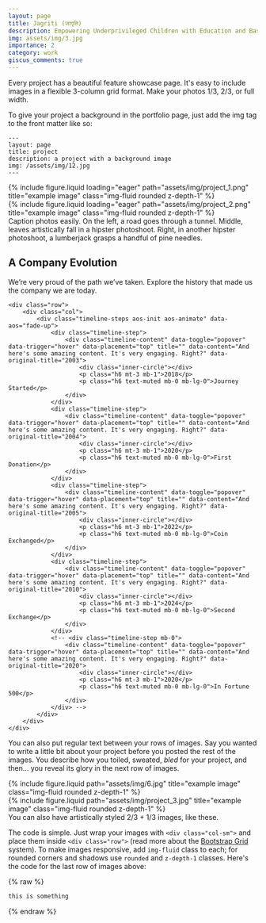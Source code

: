 ```yaml
---
layout: page
title: Jagriti (जागृति)
description: Empowering Underprivileged Children with Education and Basic Needs
img: assets/img/3.jpg
importance: 2
category: work
giscus_comments: true
---
```

<style>
    body{margin-top:20px;}
    .timeline-steps {
        display: flex;
        justify-content: center;
        flex-wrap: wrap
    }

    .timeline-steps .timeline-step {
        align-items: center;
        display: flex;
        flex-direction: column;
        position: relative;
        margin: 1rem
    }

    @media (min-width:768px) {
        .timeline-steps .timeline-step:not(:last-child):after {
            content: "";
            display: block;
            border-top: .25rem dotted #3b82f6;
            width: 3.46rem;
            position: absolute;
            left: 7.5rem;
            top: .3125rem
        }
        .timeline-steps .timeline-step:not(:first-child):before {
            content: "";
            display: block;
            border-top: .25rem dotted #3b82f6;
            width: 3.8125rem;
            position: absolute;
            right: 7.5rem;
            top: .3125rem
        }
    }

    .timeline-steps .timeline-content {
        width: 10rem;
        text-align: center
    }

    .timeline-steps .timeline-content .inner-circle {
        border-radius: 1.5rem;
        height: 1rem;
        width: 1rem;
        display: inline-flex;
        align-items: center;
        justify-content: center;
        background-color: #3b82f6
    }

    .timeline-steps .timeline-content .inner-circle:before {
        content: "";
        background-color: #3b82f6;
        display: inline-block;
        height: 3rem;
        width: 3rem;
        min-width: 3rem;
        border-radius: 6.25rem;
        opacity: .5
    }
</style>

Every project has a beautiful feature showcase page.
It's easy to include images in a flexible 3-column grid format.
Make your photos 1/3, 2/3, or full width.

To give your project a background in the portfolio page, just add the img tag to the front matter like so:

    ---
    layout: page
    title: project
    description: a project with a background image
    img: /assets/img/12.jpg
    ---

<div class="row">
    <div class="col-sm mt-2 mt-md-0">
        {% include figure.liquid loading="eager" path="assets/img/project_1.png" title="example image" class="img-fluid rounded z-depth-1" %}
    </div>
    <div class="col-sm mt-2 mt-md-0">
        {% include figure.liquid loading="eager" path="assets/img/project_2.png" title="example image" class="img-fluid rounded z-depth-1" %}
    </div>
    <!-- <div class="col-sm mt-3 mt-md-0">
        {% include figure.liquid loading="eager" path="assets/img/project_3.jpg" title="example image" class="img-fluid rounded z-depth-1" %}
    </div> -->
</div>
<div class="caption">
    Caption photos easily. On the left, a road goes through a tunnel. Middle, leaves artistically fall in a hipster photoshoot. Right, in another hipster photoshoot, a lumberjack grasps a handful of pine needles.
</div>

<div class="container">                      
    <div class="row text-center justify-content-center mb-5">
        <div class="col-xl-6 col-lg-8">
            <h2 class="font-weight-bold">A Company Evolution</h2>
            <p class="text-muted">We’re very proud of the path we’ve taken. Explore the history that made us the company we are today.</p>
        </div>
    </div>

    <div class="row">
        <div class="col">
            <div class="timeline-steps aos-init aos-animate" data-aos="fade-up">
                <div class="timeline-step">
                    <div class="timeline-content" data-toggle="popover" data-trigger="hover" data-placement="top" title="" data-content="And here's some amazing content. It's very engaging. Right?" data-original-title="2003">
                        <div class="inner-circle"></div>
                        <p class="h6 mt-3 mb-1">2018</p>
                        <p class="h6 text-muted mb-0 mb-lg-0">Journey Started</p>
                    </div>
                </div>
                <div class="timeline-step">
                    <div class="timeline-content" data-toggle="popover" data-trigger="hover" data-placement="top" title="" data-content="And here's some amazing content. It's very engaging. Right?" data-original-title="2004">
                        <div class="inner-circle"></div>
                        <p class="h6 mt-3 mb-1">2020</p>
                        <p class="h6 text-muted mb-0 mb-lg-0">First Donation</p>
                    </div>
                </div>
                <div class="timeline-step">
                    <div class="timeline-content" data-toggle="popover" data-trigger="hover" data-placement="top" title="" data-content="And here's some amazing content. It's very engaging. Right?" data-original-title="2005">
                        <div class="inner-circle"></div>
                        <p class="h6 mt-3 mb-1">2022</p>
                        <p class="h6 text-muted mb-0 mb-lg-0">Coin Exchanged</p>
                    </div>
                </div>
                <div class="timeline-step">
                    <div class="timeline-content" data-toggle="popover" data-trigger="hover" data-placement="top" title="" data-content="And here's some amazing content. It's very engaging. Right?" data-original-title="2010">
                        <div class="inner-circle"></div>
                        <p class="h6 mt-3 mb-1">2024</p>
                        <p class="h6 text-muted mb-0 mb-lg-0">Second Exchange</p>
                    </div>
                </div>
                <!-- <div class="timeline-step mb-0">
                    <div class="timeline-content" data-toggle="popover" data-trigger="hover" data-placement="top" title="" data-content="And here's some amazing content. It's very engaging. Right?" data-original-title="2020">
                        <div class="inner-circle"></div>
                        <p class="h6 mt-3 mb-1">2020</p>
                        <p class="h6 text-muted mb-0 mb-lg-0">In Fortune 500</p>
                    </div>
                </div> -->
            </div>
        </div>
    </div>
</div>



<!-- <div class="row">
    <div class="col-sm mt-3 mt-md-0">
        {% include figure.liquid loading="eager" path="assets/img/5.jpg" title="example image" class="img-fluid rounded z-depth-1" %}
    </div>
</div> -->
<!-- <div class="caption">
    This image can also have a caption. It's like magic.
</div> -->

You can also put regular text between your rows of images.
Say you wanted to write a little bit about your project before you posted the rest of the images.
You describe how you toiled, sweated, _bled_ for your project, and then... you reveal its glory in the next row of images.

<div class="row justify-content-sm-center">
    <div class="col-sm-8 mt-3 mt-md-0">
        {% include figure.liquid path="assets/img/6.jpg" title="example image" class="img-fluid rounded z-depth-1" %}
    </div>
    <div class="col-sm-4 mt-3 mt-md-0">
        {% include figure.liquid path="assets/img/project_3.jpg" title="example image" class="img-fluid rounded z-depth-1" %}
    </div>
</div>
<div class="caption">
    You can also have artistically styled 2/3 + 1/3 images, like these.
</div>

The code is simple.
Just wrap your images with `<div class="col-sm">` and place them inside `<div class="row">` (read more about the <a href="https://getbootstrap.com/docs/4.4/layout/grid/">Bootstrap Grid</a> system).
To make images responsive, add `img-fluid` class to each; for rounded corners and shadows use `rounded` and `z-depth-1` classes.
Here's the code for the last row of images above:

{% raw %}

```html
this is something
```

{% endraw %}
